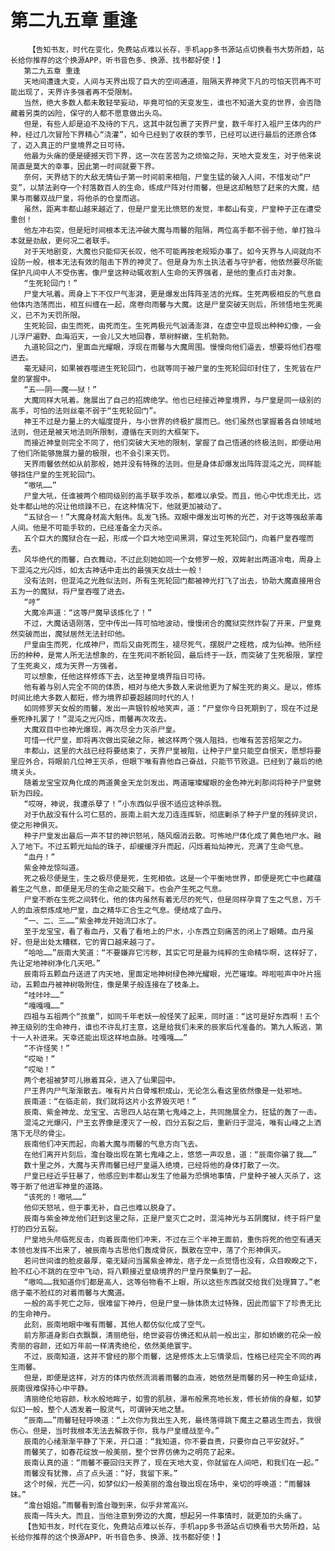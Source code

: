 # 第二九五章 重逢
        【告知书友，时代在变化，免费站点难以长存，手机app多书源站点切换看书大势所趋，站长给你推荐的这个换源APP，听书音色多、换源、找书都好使！】
       第二九五章 重逢
       天地间遭逢大变，人间与天界出现了巨大的空间通道，阻隔天界神灵下凡的可怕天罚再不可能出现了，天界许多强者再不受限制。
       当然，绝大多数人都未敢轻举妄动，毕竟可怕的天变发生，谁也不知道大变的世界，会否隐藏着另类的凶险，保守的人都不愿意做出头鸟。
       但是，有些人却是迫不及待的下凡，这其中就包裹了天界尸皇，数千年打入祖尸王体内的尸种，经过几次冒险下界精心“浇灌”，如今已经到了收获的季节，已经可以进行最后的还原合体了，迈入真正的尸皇境界之日可待。
       他最为头痛的便是硬撼天罚下界，这一次在苦苦为之烦恼之际，天地大变发生，对于他来说简直是莫大的幸事，因此第一时间就要下界。
       奈何，天界结下的大敌无情仙子第一时间前来相阻，尸皇生猛的破入人间，不惜发动“尸变”，以禁法剥夺一个村落数百人的生命，练成尸阵对付雨馨，但是这却触怒了赶来的大魔，结果与雨馨双战尸皇，将他杀的仓皇而逃。
       虽然，距离丰都山越来越近了，但是尸皇无比愤怒的发觉，丰都山有变，尸皇种子正在遭受重创！
       他左冲右突，但是短时间根本无法冲破大魔与雨馨的阻隔，两位高手都不弱于他，单打独斗本就是劲敌，更何况二者联手。
       对于天地剧变，大魔也只能仰天长叹，他不可能再按老规矩办事了。如今天界与人间就向不设防一般，根本无法有效的阻击下界的神灵了。但是身为东土执法者与守护者，他依然要尽所能保护凡间中人不受伤害。像尸皇这种动辄收割人生命的天界强者，是他的重点打击对象。
       “生死轮回门！”
       尸皇大吼着。周身上下不仅尸气澎湃，更是爆发出阵阵圣洁的光辉。生死两极相反的气息自他体内浩荡而出，相互纠缠在一起，席卷向雨馨与大魔。这是尸皇突破天则后，所领悟地生死奥义，已不为天罚所限。
       生死轮回，由生而死，由死而生。生死两极元气汹涌澎湃，在虚空中显现出种种幻像，一会儿浮尸遍野、血海滔天，一会儿又大地回春，草树鲜嫩，生机勃勃。
       九道轮回之门，里面血光耀眼，浮现在雨馨与大魔周围。慢慢向他们逼去，想要将他们吞噬进去。
       毫无疑问，如果被吞噬进生死轮回门，也就等同于被尸皇的生死轮回印封住了，生死皆在尸皇的掌握中。
       “五——阴——魔——狱！”
       大魔同样大吼着。施展出了自己的招牌绝学。他也已经接近神皇境界，与尸皇是同一级别的高手，可怕的法则丝毫不弱于“生死轮回门”。
       神王不过是力量上的大幅度提升，与小世界的终极扩展而已。他们虽然也掌握着各自领域地法则，但还是被天地法则所限制，遵循在天则的大框架下。
       而接近神皇则完全不同了，他们突破大天地的限制，掌握了自己悟通的终极法则，即便动用了他们所能够施展力量的极限，也不会引来天罚。
       天界雨馨依然如从前那般，她并没有特殊的法则。但是身体却爆发出阵阵混沌之光，同样能够挡住尸皇的生死轮回门。
       “嗷吼……”
       尸皇大吼，任谁被两个相同级别的高手联手攻杀，都难以承受。而且，他心中忧虑无比，远处丰都山地的况让他烦躁不已，在这种情况下，他就更加被动了。
       “五狱合一！”大魔身材高大魁伟。乱发飞扬。双眼中爆发出可怖的光芒，对于这等强敌荼毒人间。他是不可能手软的，已经准备全力灭杀。
       五个巨大的魔狱合在一起，形成一个巨大地空间黑洞，穿过生死轮回门，向着尸皇吞噬而去。
       风华绝代的雨馨，白衣舞动，不过此刻她如同一个女修罗一般，双眸射出两道冷电，周身上下混沌之光闪烁，如太古神话中走出的最强天女战士一般！
       没有法则，但混沌之光胜似法则，所有生死轮回门都被神光打飞了出去，协助大魔直接用合五为一的魔狱，将尸皇吞噬了进去。
       “哼”
       大魔冷声道：“这等尸魔早该炼化了！”
       不过，大魔话语刚落，空中传出一阵可怕地波动，慢慢闭合的魔狱突然炸裂了开来，尸皇竟然突破而出，魔狱居然无法封印他。
       尸皇由生而死，化成神尸，而后又由死而生，褪尽死气，摆脱尸之桎梏，成为仙神。他所经历的种种，是常人所无法想象的，在生死间不断轮回，最后终于一跃，而突破了生死极限，掌控了生死奥义，成为天界一方强者。
       可以想象，任他这样修炼下去，达至神皇境界指日可待。
       他有着与别人完全不同的体质，相对与绝大多数人来说他更为了解生死的奥义。是以，修炼时间比绝大多数人都短，修为境界却要超越同时代的人！
       如同修罗天女般的雨馨，发出一声银铃般地笑声，道：“尸皇你今日死期到了，现在不过是垂死挣扎罢了！”混沌之光闪烁，雨馨再次攻去。
       大魔双目中也神光爆现，再次尽全力灭杀尸皇。
       可惜一代尸皇，即将再次做出突破之际，被这样两个强人阻挡，也唯有苦苦招架之力。
       丰都山，这里的大战已经将要结束了，天界尸皇被阻，让种子尸皇只能空自恨天，愿想将要里应外合，将眼前几位神王灭杀，但眼下唯有靠他自己奋战，只能节节败退。已经到了最后的绝境关头。
       随着龙宝宝双角化成的两道黄金天龙剑发出，两道璀璨耀眼的金色神光刹那间将种子尸皇劈斩为四段。
       “哎呀，神说，我遭杀孽了！”小东西似乎很不适应这种杀戮。
       对于仇敌没有什么可仁慈的，辰南上前大龙刀连连挥斩，彻底剿杀了种子尸皇的残碎灵识，使之形神俱灭。
       种子尸皇发出最后一声不甘的神识怒吼，随风烟消云散。可怖地尸体化成了黄色地尸水。融入了地下。不过五颗光灿灿的珠子，却缓缓浮升而起，闪烁着灿灿神光，充满了生命气息。
       “血丹！”
       紫金神龙惊叫道。
       死之极尽便是生，生之极尽便是死，生死相依。这是一个平衡地世界，即便是死亡中也藏蕴着生之气息，即便是无尽的生命之能交融下。也会产生死之气息。
       尸皇不断在生死之间转化，他的体内虽然有着无尽的死气，但是同样孕育了生之气息，万千人的血液祭炼成地尸皇，血之精华汇合生之气息。便结成了血丹。
       “一、二、三……”紫金神龙开始流口水了。
       至于龙宝宝，看了看血丹，又看了看地上的尸水，小东西立刻痛苦的闭上了眼睛。血丹虽好，但是出处太糟糕，它的胃口越来越刁了。
       “哈哈……”辰南大笑道：“不要嫌弃它污秽，其实它可是最为纯粹的生命精华啊，这样好了，先让定地神树净化几天吧。”
       辰南将五颗血丹送进了内天地，里面定地神树绿色神光耀眼，光芒璀璨。哗啦啦声中叶片摇动，五颗血丹被神树吸附住，像是果子般连接在了枝条上。
       “哇咔咔……”
       “嘎嘎嘎……”
       四祖与五祖两个“孩童”，如同千年老妖一般怪笑了起来，同时道：“这可是好东西啊！五个神王级别的生命神丹，谁也不许乱打主意，这是给我们未来的辰家后代准备的。第九人叛逃，第十一人补进来。天幸还能出现这样地血脉。哇嘎嘎……”
       “不许怪笑！”
       “哎呦！”
       “哎呦！”
       两个老祖被梦可儿揪着耳朵，进入了仙果园中。
       尸王界内尸气渐渐散去。唯有片片白骨堆积成山，无论怎么看这里依然像是一处邪地。
       辰南道：“在临走前，我们就将这片小玄界毁灭吧！”
       辰南、紫金神龙、龙宝宝、古思四人站在第七鬼峰之上，共同施展全力，狂猛的轰了一击。
       混沌之光爆闪，尸王玄界像是湮灭了一般，四分五裂之后，重新归于混沌，唯有山峰之上洒落下无尽的骨尘。
       辰南他们冲天而起，向着大魔与雨馨的气息方向飞去。
       在他们离开片刻后，澹台璇出现在第七鬼峰之上，悠悠一声叹息，道：“辰南你骗了我……”
       数十里之外，大魔与天界雨馨已经尸皇逼入绝境，已经将他的身体打散了一次。
       尸皇已经近乎狂暴了，他感应到丰都山发生了他最为恐惧地事情，尸皇种子被人灭杀了，这等于断了他进军神皇的道路。
       “该死的！嗷吼……”
       他仰天怒吼，但于事无补，自己也难以脱身了。
       辰南与紫金神龙他们赶到这里之际，正是尸皇灭亡之时，混沌神光与五阴魔狱，终于将尸皇打的四分五裂。
       尸皇地头颅临死反击，向着辰南他们冲来，不过在三个半神王面前，重伤将死的他空有通天本领也发挥不出来了，被辰南与古思他们轰成骨灰，飘散在空中，落了个形神俱灭。
       若问世间谁的脸皮最厚，毫无疑问当属紫金神龙，痞子龙一点觉悟也没有，众目睽睽之下，脸不红心不跳的在空中飞动，将八颗接近皇级境界的尸皇丹聚集到了一起。
       “嗷呜……我知道你们都是高人，这等俗物看不上眼，所以这些东西就交给我们处理算了。”老痞子毫不脸红的对着雨馨与大魔道。
       一般的高手死亡之际，很难留下神丹，但是尸皇一脉体质太过特殊，因此而留下了珍贵无比的生命神丹。
       此刻，辰南地眼中唯有雨馨，其他人都仿似化成了空气。
       前方那道身影白衣飘飘，清丽绝俗，绝世姿容仿佛还和从前一般出尘，那如娇嫩的花朵一般秀丽的容颜，还如万年前一样清秀绝伦，依然美绝寰宇。
       不过，辰南知道，这并不曾经的那个雨馨，这是修炼太上忘情录后，性格已经完全不同的再生雨馨。
       但是，即便是这样，对方的体内依然流淌着雨馨的血液，她依然是雨馨的另一种生命延续，辰南很难保持心中平静。
       清丽绝伦地容颜，秋水般地眸子，如雪的肌肤，瀑布般黑亮地长发，修长娇俏的身躯，如梦似幻一般，整个人透发着一股灵气，可谓钟天地之慧。
       “辰南……”雨馨轻轻呼唤道：“上次你为我出生入死，最终落得跳下魔主之墓逃生而去，我很伤心。但是，当时我根本无法去解救于你，我与尸皇缠战至今。”
       辰南的心绪渐渐平静了下来，开口道：“我知道，你不要自责，只要你自己平安就好。”
       雨馨笑了，如春花绽放一般美丽，整个世界仿佛为之明亮了起来。
       辰南认真的道：“雨馨不要回归天界了，现在天地大变，你就留在人间吧，和我们在一起。”
       雨馨没有犹豫，点了点头道：“好，我留下来。”
       这个时候，光芒一闪，如梦似幻一般美丽的澹台璇出现在场中，亲切的呼唤道：“雨馨妹妹。”
       “澹台姐姐。”雨馨看到澹台璇到来，似乎非常高兴。
       辰南一阵头大。而且，当他注意到旁边的大魔，想起另一件事情时，就更加的头痛了。
       【告知书友，时代在变化，免费站点难以长存，手机app多书源站点切换看书大势所趋，站长给你推荐的这个换源APP，听书音色多、换源、找书都好使！】